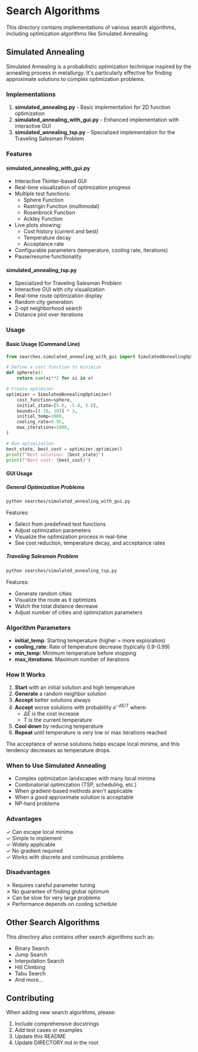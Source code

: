 # Search Algorithms

This directory contains implementations of various search algorithms, including optimization algorithms like Simulated Annealing.

## Simulated Annealing

Simulated Annealing is a probabilistic optimization technique inspired by the annealing process in metallurgy. It's particularly effective for finding approximate solutions to complex optimization problems.

### Implementations

1. **simulated_annealing.py** - Basic implementation for 2D function optimization
2. **simulated_annealing_with_gui.py** - Enhanced implementation with interactive GUI
3. **simulated_annealing_tsp.py** - Specialized implementation for the Traveling Salesman Problem

### Features

#### simulated_annealing_with_gui.py
- Interactive Tkinter-based GUI
- Real-time visualization of optimization progress
- Multiple test functions:
  - Sphere Function
  - Rastrigin Function (multimodal)
  - Rosenbrock Function
  - Ackley Function
- Live plots showing:
  - Cost history (current and best)
  - Temperature decay
  - Acceptance rate
- Configurable parameters (temperature, cooling rate, iterations)
- Pause/resume functionality

#### simulated_annealing_tsp.py
- Specialized for Traveling Salesman Problem
- Interactive GUI with city visualization
- Real-time route optimization display
- Random city generation
- 2-opt neighborhood search
- Distance plot over iterations

### Usage

#### Basic Usage (Command Line)

```python
from searches.simulated_annealing_with_gui import SimulatedAnnealingOptimizer

# Define a cost function to minimize
def sphere(x):
    return sum(xi**2 for xi in x)

# Create optimizer
optimizer = SimulatedAnnealingOptimizer(
    cost_function=sphere,
    initial_state=[5.0, -5.0, 3.0],
    bounds=[(-10, 10)] * 3,
    initial_temp=1000,
    cooling_rate=0.95,
    max_iterations=1000,
)

# Run optimization
best_state, best_cost = optimizer.optimize()
print(f"Best solution: {best_state}")
print(f"Best cost: {best_cost}")
```

#### GUI Usage

##### General Optimization Problems
```bash
python searches/simulated_annealing_with_gui.py
```

Features:
- Select from predefined test functions
- Adjust optimization parameters
- Visualize the optimization process in real-time
- See cost reduction, temperature decay, and acceptance rates

##### Traveling Salesman Problem
```bash
python searches/simulated_annealing_tsp.py
```

Features:
- Generate random cities
- Visualize the route as it optimizes
- Watch the total distance decrease
- Adjust number of cities and optimization parameters

### Algorithm Parameters

- **initial_temp**: Starting temperature (higher = more exploration)
- **cooling_rate**: Rate of temperature decrease (typically 0.9-0.99)
- **min_temp**: Minimum temperature before stopping
- **max_iterations**: Maximum number of iterations

### How It Works

1. **Start** with an initial solution and high temperature
2. **Generate** a random neighbor solution
3. **Accept** better solutions always
4. **Accept** worse solutions with probability $e^{-\Delta E / T}$ where:
   - $\Delta E$ is the cost increase
   - $T$ is the current temperature
5. **Cool down** by reducing temperature
6. **Repeat** until temperature is very low or max iterations reached

The acceptance of worse solutions helps escape local minima, and this tendency decreases as temperature drops.

### When to Use Simulated Annealing

- Complex optimization landscapes with many local minima
- Combinatorial optimization (TSP, scheduling, etc.)
- When gradient-based methods aren't applicable
- When a good approximate solution is acceptable
- NP-hard problems

### Advantages

✓ Can escape local minima  
✓ Simple to implement  
✓ Widely applicable  
✓ No gradient required  
✓ Works with discrete and continuous problems  

### Disadvantages

✗ Requires careful parameter tuning  
✗ No guarantee of finding global optimum  
✗ Can be slow for very large problems  
✗ Performance depends on cooling schedule  

## Other Search Algorithms

This directory also contains other search algorithms such as:
- Binary Search
- Jump Search
- Interpolation Search
- Hill Climbing
- Tabu Search
- And more...

## Contributing

When adding new search algorithms, please:
1. Include comprehensive docstrings
2. Add test cases or examples
3. Update this README
4. Update DIRECTORY.md in the root
